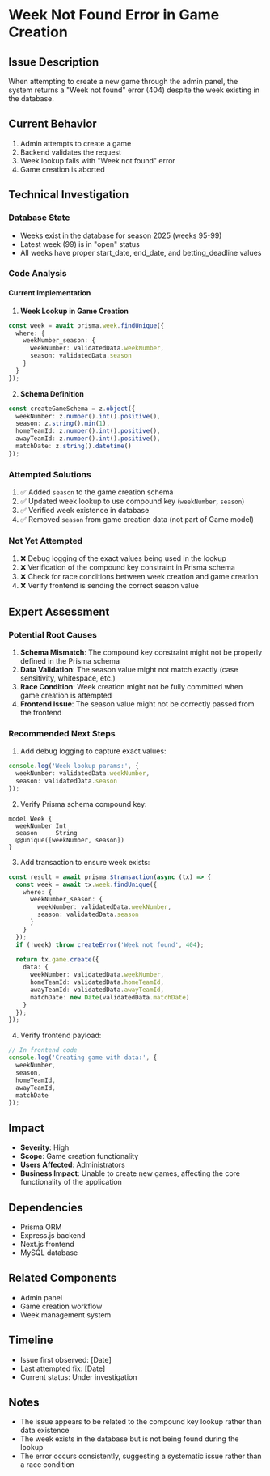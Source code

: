 # Week Not Found Error in Game Creation

## Issue Description
When attempting to create a new game through the admin panel, the system returns a "Week not found" error (404) despite the week existing in the database.

## Current Behavior
1. Admin attempts to create a game
2. Backend validates the request
3. Week lookup fails with "Week not found" error
4. Game creation is aborted

## Technical Investigation

### Database State
- Weeks exist in the database for season 2025 (weeks 95-99)
- Latest week (99) is in "open" status
- All weeks have proper start_date, end_date, and betting_deadline values

### Code Analysis

#### Current Implementation
1. **Week Lookup in Game Creation**
```typescript
const week = await prisma.week.findUnique({
  where: { 
    weekNumber_season: { 
      weekNumber: validatedData.weekNumber, 
      season: validatedData.season 
    } 
  }
});
```

2. **Schema Definition**
```typescript
const createGameSchema = z.object({
  weekNumber: z.number().int().positive(),
  season: z.string().min(1),
  homeTeamId: z.number().int().positive(),
  awayTeamId: z.number().int().positive(),
  matchDate: z.string().datetime()
});
```

### Attempted Solutions
1. ✅ Added `season` to the game creation schema
2. ✅ Updated week lookup to use compound key (`weekNumber`, `season`)
3. ✅ Verified week existence in database
4. ✅ Removed `season` from game creation data (not part of Game model)

### Not Yet Attempted
1. ❌ Debug logging of the exact values being used in the lookup
2. ❌ Verification of the compound key constraint in Prisma schema
3. ❌ Check for race conditions between week creation and game creation
4. ❌ Verify frontend is sending the correct season value

## Expert Assessment

### Potential Root Causes
1. **Schema Mismatch**: The compound key constraint might not be properly defined in the Prisma schema
2. **Data Validation**: The season value might not match exactly (case sensitivity, whitespace, etc.)
3. **Race Condition**: Week creation might not be fully committed when game creation is attempted
4. **Frontend Issue**: The season value might not be correctly passed from the frontend

### Recommended Next Steps
1. Add debug logging to capture exact values:
```typescript
console.log('Week lookup params:', {
  weekNumber: validatedData.weekNumber,
  season: validatedData.season
});
```

2. Verify Prisma schema compound key:
```prisma
model Week {
  weekNumber Int
  season     String
  @@unique([weekNumber, season])
}
```

3. Add transaction to ensure week exists:
```typescript
const result = await prisma.$transaction(async (tx) => {
  const week = await tx.week.findUnique({
    where: { 
      weekNumber_season: { 
        weekNumber: validatedData.weekNumber, 
        season: validatedData.season 
      } 
    }
  });
  if (!week) throw createError('Week not found', 404);
  
  return tx.game.create({
    data: {
      weekNumber: validatedData.weekNumber,
      homeTeamId: validatedData.homeTeamId,
      awayTeamId: validatedData.awayTeamId,
      matchDate: new Date(validatedData.matchDate)
    }
  });
});
```

4. Verify frontend payload:
```typescript
// In frontend code
console.log('Creating game with data:', {
  weekNumber,
  season,
  homeTeamId,
  awayTeamId,
  matchDate
});
```

## Impact
- **Severity**: High
- **Scope**: Game creation functionality
- **Users Affected**: Administrators
- **Business Impact**: Unable to create new games, affecting the core functionality of the application

## Dependencies
- Prisma ORM
- Express.js backend
- Next.js frontend
- MySQL database

## Related Components
- Admin panel
- Game creation workflow
- Week management system

## Timeline
- Issue first observed: [Date]
- Last attempted fix: [Date]
- Current status: Under investigation

## Notes
- The issue appears to be related to the compound key lookup rather than data existence
- The week exists in the database but is not being found during the lookup
- The error occurs consistently, suggesting a systematic issue rather than a race condition 